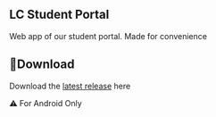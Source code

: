 ## LC Student Portal
Web app of our student portal. Made for convenience
## 💾**Download**
Download the [latest release](https://github.com/moonlighthowling616/web-redirect-app/releases/tag/v1.0-release) here

⚠️ For Android Only
